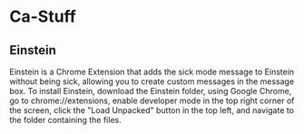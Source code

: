 # Ca-Stuff

## Einstein
Einstein is a Chrome Extension that adds the sick mode message to Einstein without being sick, allowing you to create custom messages in the message box. To install Einstein, download the Einstein folder, using Google Chrome, go to chrome://extensions, enable developer mode in the top right corner of the screen, click the "Load Unpacked" button in the top left, and navigate to the folder containing the files.
